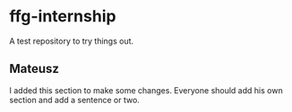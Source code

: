 # ffg-internship
A test repository to try things out.

## Mateusz
I added this section to make some changes. Everyone should add his own section and add a sentence or two.
